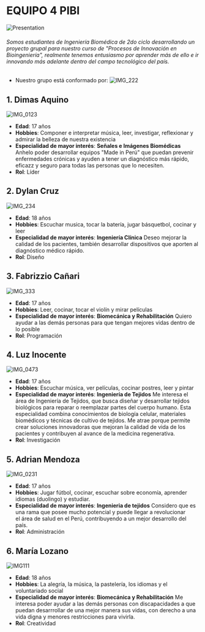 # EQUIPO 4 PIBI
![Presentation](https://github.com/user-attachments/assets/9373c22e-0b99-4679-b615-a6c909aa9de7)
###### Somos estudiantes de Ingeniería Biomédica de 2do ciclo desarrollando un proyecto grupal para nuestro curso de "Procesos de Innovación en Bioingeniería", realmente tenemos entusiasmo por aprender más de ello e ir innovando más adelante dentro del campo tecnológico del país.

-  Nuestro grupo está conformado por: 
![IMG_222](https://github.com/user-attachments/assets/b2d97bee-323e-4512-b6c2-34f75565f0f0)

## 1. Dimas Aquino 
![IMG_0123](https://github.com/user-attachments/assets/358e31d8-5738-4d93-832c-4331e8b920a3)
- **Edad**: 17 años
- **Hobbies**: Componer e interpretar música, leer, investigar, reflexionar y admirar la belleza de nuestra existencia
- **Especialidad de mayor interés**: **Señales e Imágenes Biomédicas** Anhelo poder desarrollar equipos "Made in Perú" que puedan prevenir enfermedades crónicas y ayuden a tener un diagnóstico más rápido, eficazz y seguro para todas las personas que lo necesiten.
- **Rol**: Líder

## 2. Dylan Cruz
![IMG_234](https://github.com/user-attachments/assets/ad1d6ca3-d47c-4a6b-bba8-c7f598423b78)
- **Edad**: 18 años
- **Hobbies**: Escuchar musica, tocar la batería, jugar básquetbol, cocinar y leer
- **Especialidad de mayor interés**: **Ingeniería Clínica** Deseo mejorar la calidad de los pacientes, también desarrollar dispositivos que aporten al diagnóstico médico rápido.
- **Rol**: Diseño

## 3. Fabrizzio Cañari
![IMG_333](https://github.com/user-attachments/assets/e2c1dec1-0e2f-430c-87d0-684a4d2aca4e)
- **Edad**: 17 años
- **Hobbies**: Leer, cocinar, tocar el violín y mirar películas
- **Especialidad de mayor interés**: **Biomecánica y Rehabilitación** Quiero ayudar a las demás personas para que tengan mejores vidas dentro de lo posible
- **Rol**: Programación

## 4. Luz Inocente
![IMG_0473](https://github.com/user-attachments/assets/6966386f-061e-4867-a5ad-7e2194940006)
- **Edad**: 17 años
- **Hobbies**: Escuchar música, ver películas, cocinar postres, leer y pintar
- **Especialidad de mayor interés**: **Ingeniería de Tejidos** Me interesa el área de Ingeniería de Tejidos, que busca diseñar y desarrollar tejidos biológicos para reparar o reemplazar partes del cuerpo humano. Esta especialidad combina conocimientos de biología celular, materiales biomédicos y técnicas de cultivo de tejidos. Me atrae porque permite crear soluciones innovadoras que mejoran la calidad de vida de los pacientes y contribuyen al avance de la medicina regenerativa.
- **Rol**: Investigación

## 5. Adrian Mendoza
![IMG_0231](https://github.com/user-attachments/assets/703bf354-23ce-432b-8e84-4b9ed0332768)
- **Edad**: 17 años
- **Hobbies**: Jugar fútbol, cocinar, escuchar sobre economía, aprender idiomas (duolingo) y estudiar.
- **Especialidad de mayor interés**: **Ingenieria de tejidos** Considero que es una rama que posee mucho potencial y puede llegar a revolucionar el área de salud en el Perú, contribuyendo a un mejor desarrollo del país.
- **Rol**: Administración

## 6. María Lozano
![IMG111](https://github.com/user-attachments/assets/bc96736d-ed9e-4735-91c7-d8ebc04bda74)
- **Edad**: 18 años
- **Hobbies**: La alegría, la música, la pastelería, los idiomas y el voluntariado social
- **Especialidad de mayor interés**: **Biomecánica y Rehabilitación** Me interesa poder ayudar a las demás personas con discapacidades a que puedan desarrrollar de una mejor manera sus vidas, con derecho a una vida digna y menores restricciones para vivirla.
- **Rol**: Creatividad
